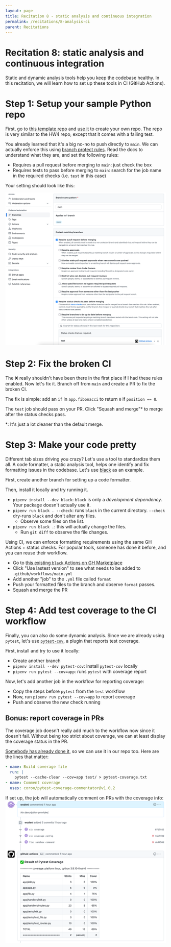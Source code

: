 ```yaml
---
layout: page
title: Recitation 8 - static analysis and continuous integration 
permalink: /recitations/8-analysis-ci
parent: Recitations
---
```

 
# Recitation 8: static analysis and continuous integration
Static and dynamic analysis tools help you keep the codebase healthy. In this recitation, we will learn how to set up these tools in CI (GitHub Actions). 
# Step 1: Setup your sample Python repo

First, go to [this template repo](https://github.com/CMU-313/fall-2022-recitation-7-analysis-ci) and [use it](https://docs.github.com/en/repositories/creating-and-managing-repositories/creating-a-repository-from-a-template) to create your own repo. The repo is very similar to the HW4 repo, except that it comes with a failing test. 

You already learned that it's a big no-no to push directly to `main`. We can actually enforce this using [branch protect rules](https://docs.github.com/en/repositories/configuring-branches-and-merges-in-your-repository/defining-the-mergeability-of-pull-requests/managing-a-branch-protection-rule). Read the docs to understand what they are, and set the following rules:

* Requires a pull request before merging to `main`: just check the box
* Requires tests to pass before merging to `main`: search for the job name in the required checks (i.e. `test` in this case)

Your setting should look like this:

![](/assets/images/reci/branch-protection.png)

# Step 2: Fix the broken CI

The ❌ really shouldn't have been there in the first place if I had these rules enabled. Now let's fix it. Branch off from `main` and create a PR to fix the broken CI. 

The fix is simple: add an `if` in `app.fibonacci` to return `0` if `position == 0`.

The `test` job should pass on your PR. Click "Squash and merge"* to merge after the status checks pass.

*: It's just a lot cleaner than the default merge.

# Step 3: Make your code pretty 

Different tab sizes driving you crazy? Let's use a tool to standardize them all. A code formatter, a static analysis tool, helps one identify and fix formatting issues in the codebase. Let's use [black](https://github.com/psf/black) as an example. 

First, create another branch for setting up a code formatter.

Then, install it locally and try running it.
* `pipenv install --dev black`: `black` is only a _development dependency_. Your package doesn't actually use it.
* `pipenv run black . --check`: runs `black` in the current directory. `--check` dry-runs `black` and don't alter any files.
  * Observe some files on the list.
* `pipenv run black .`: this will actually change the files.
  * Run `git diff` to observe the file changes.

Using CI, we can enforce formatting requirements using the same GH Actions + status checks. For popular tools, someone has done it before, and you can reuse their workflow. 

* Go to [this existing `black` Actions on GH Marketplace](https://github.com/marketplace/actions/run-black-formatter)
* Click "Use lastest version" to see what needs to be added to `.github/workflows/main.yml`
* Add another "job" to the `.yml` file called `format`
* Push your formatted files to the branch and observe `format` passes.
* Squash and merge the PR

# Step 4: Add test coverage to the CI workflow

Finally, you can also do some dynamic analysis. Since we are already using `pytest`, let's use [`pytest-cov`](https://pytest-cov.readthedocs.io/en/latest/), a plugin that reports test coverage.

First, install and try to use it locally:

* Create another branch
* `pipenv install --dev pytest-cov`: install `pytest-cov` locally 
* `pipenv run pytest --cov=app`: runs `pytest` with coverage report

Now, let's add another job in the workflow for reporting coverage:

* Copy the steps before `pytest` from the `test` workflow 
* Now, run `pipenv run pytest --cov=app` to report coverage
* Push and observe the new check running

## Bonus: report coverage in PRs

The coverage job doesn't really add much to the workflow now since it doesn't fail. Without being too strict about coverage, we can at least display the coverage status in the PR. 

[Somebody has already done it](https://github.com/marketplace/actions/pytest-coverage-commentator), so we can use it in our repo too. Here are the lines that matter:

```yml
- name: Build coverage file
  run: |
    pytest --cache-clear --cov=app test/ > pytest-coverage.txt
- name: Comment coverage
  uses: coroo/pytest-coverage-commentator@v1.0.2
```

If set up, the job will automatically comment on PRs with the coverage info:
![](/assets/images/reci/coverage-report.png)